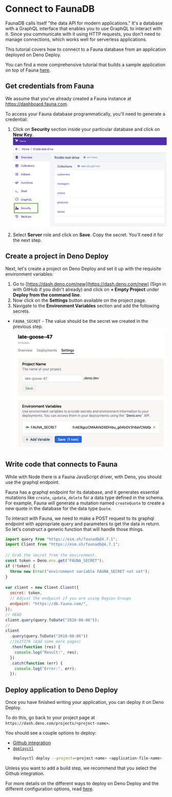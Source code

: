 # Connect to FaunaDB

FaunaDB calls itself "the data API for modern applications." It's a database
with a GraphQL interface that enables you to use GraphQL to interact with it.
Since you communicate with it using HTTP requests, you don't need to manage
connections, which works well for serverless applications.

This tutorial covers how to connect to a Fauna database from an application
deployed on Deno Deploy.

You can find a more comprehensive tutorial that builds a sample application on
top of Fauna [here](../tutorials/tutorial-faunadb).

## Get credentials from Fauna

We assume that you've already created a Fauna instance at
https://dashboard.fauna.com.

To access your Fauna database programmatically, you'll need to generate a
credential:

1. Click on **Security** section inside your particular database and click on
   **New Key**. ![fauna1](../docs-images/fauna1.png)

2. Select **Server** role and click on **Save**. Copy the secret. You'll need it
   for the next step.

## Create a project in Deno Deploy

Next, let's create a project on Deno Deploy and set it up with the requisite
environment variables:

1. Go to [https://dash.deno.com/new](https://dash.deno.com/new) (Sign in with
   GitHub if you didn't already) and click on **+ Empty Project** under **Deploy
   from the command line**.
2. Now click on the **Settings** button available on the project page.
3. Navigate to the **Environment Variables** section and add the following
   secrets.

- `FAUNA_SECRET` - The value should be the secret we created in the previous
  step. ![fauna2](../docs-images/fauna2.png)

## Write code that connects to Fauna

While with Node there is a Fauna JavaScript driver, with Deno, you should use
the graphql endpoint.

Fauna has a graphql endpoint for its database, and it generates essential
mutations like `create`, `update`, `delete` for a data type defined in the
schema. For example, Fauna will generate a mutation named `createQuote` to
create a new quote in the database for the data type `Quote`.

To interact with Fauna, we need to make a POST request to its graphql endpoint
with appropriate query and parameters to get the data in return. So let's
construct a generic function that will handle those things.

```javascript
import query from "https://esm.sh/faunadb@4.7.1";
import Client from "https://esm.sh/faunadb@4.7.1";

// Grab the secret from the environment.
const token = Deno.env.get("FAUNA_SECRET");
if (!token) {
  throw new Error("environment variable FAUNA_SECRET not set");
}

var client = new Client.Client({
  secret: token,
  // Adjust the endpoint if you are using Region Groups
  endpoint: "https://db.fauna.com/",
});
// HEAD
client.query(query.ToDate("2018-06-06"));
//
client
  .query(query.ToDate("2018-06-06"))
  //1e2f378 (Add some more pages)
  .then(function (res) {
    console.log("Result:", res);
  })
  .catch(function (err) {
    console.log("Error:", err);
  });
```

## Deploy application to Deno Deploy

Once you have finished writing your application, you can deploy it on Deno
Deploy.

To do this, go back to your project page at
`https://dash.deno.com/projects/<project-name>`.

You should see a couple options to deploy:

- [Github integration](ci_github)
- [`deployctl`](deployctl)
  ```sh
  deployctl deploy --project=<project-name> <application-file-name>
  ```

Unless you want to add a build step, we recommend that you select the Github
integration.

For more details on the different ways to deploy on Deno Deploy and the
different configuration options, read [here](how-to-deploy).

